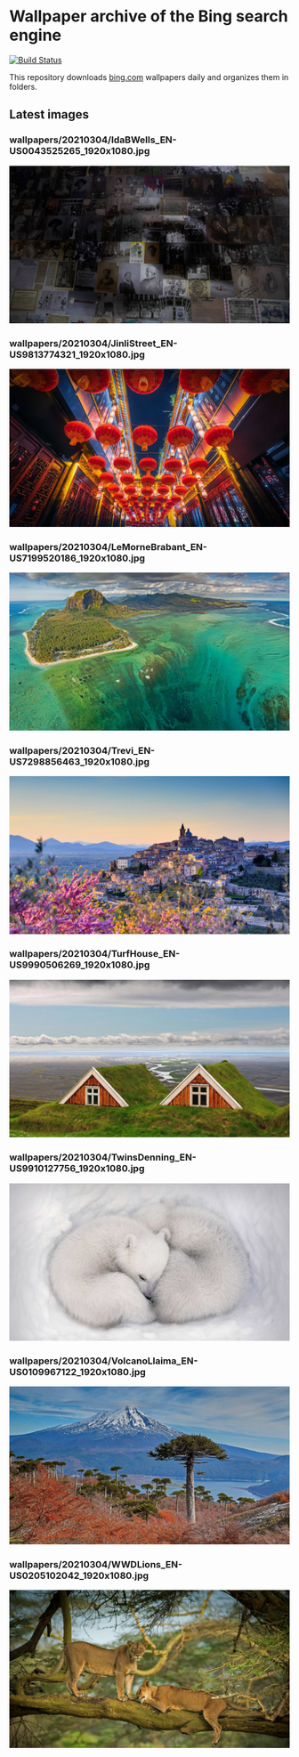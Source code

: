 # Wallpaper archive of the Bing search engine

[![Build Status](https://travis-ci.org/kijart/bing-daily-images-dl.svg?branch=wallpapers)](https://travis-ci.org/kijart/bing-daily-images-dl)

This repository downloads [bing.com](https://www.bing.com) wallpapers daily and organizes them in folders.

## Latest images

<!-- Wallpapers -->

### wallpapers/20210304/IdaBWells_EN-US0043525265_1920x1080.jpg

![wallpapers/20210304/IdaBWells_EN-US0043525265_1920x1080.jpg](wallpapers/20210304/IdaBWells_EN-US0043525265_1920x1080.jpg)

### wallpapers/20210304/JinliStreet_EN-US9813774321_1920x1080.jpg

![wallpapers/20210304/JinliStreet_EN-US9813774321_1920x1080.jpg](wallpapers/20210304/JinliStreet_EN-US9813774321_1920x1080.jpg)

### wallpapers/20210304/LeMorneBrabant_EN-US7199520186_1920x1080.jpg

![wallpapers/20210304/LeMorneBrabant_EN-US7199520186_1920x1080.jpg](wallpapers/20210304/LeMorneBrabant_EN-US7199520186_1920x1080.jpg)

### wallpapers/20210304/Trevi_EN-US7298856463_1920x1080.jpg

![wallpapers/20210304/Trevi_EN-US7298856463_1920x1080.jpg](wallpapers/20210304/Trevi_EN-US7298856463_1920x1080.jpg)

### wallpapers/20210304/TurfHouse_EN-US9990506269_1920x1080.jpg

![wallpapers/20210304/TurfHouse_EN-US9990506269_1920x1080.jpg](wallpapers/20210304/TurfHouse_EN-US9990506269_1920x1080.jpg)

### wallpapers/20210304/TwinsDenning_EN-US9910127756_1920x1080.jpg

![wallpapers/20210304/TwinsDenning_EN-US9910127756_1920x1080.jpg](wallpapers/20210304/TwinsDenning_EN-US9910127756_1920x1080.jpg)

### wallpapers/20210304/VolcanoLlaima_EN-US0109967122_1920x1080.jpg

![wallpapers/20210304/VolcanoLlaima_EN-US0109967122_1920x1080.jpg](wallpapers/20210304/VolcanoLlaima_EN-US0109967122_1920x1080.jpg)

### wallpapers/20210304/WWDLions_EN-US0205102042_1920x1080.jpg

![wallpapers/20210304/WWDLions_EN-US0205102042_1920x1080.jpg](wallpapers/20210304/WWDLions_EN-US0205102042_1920x1080.jpg)

